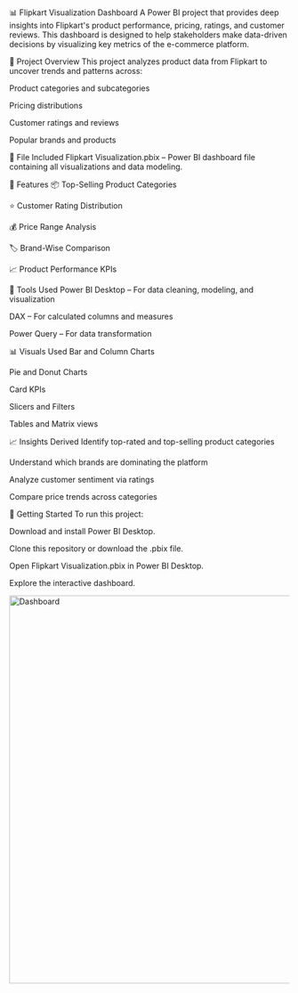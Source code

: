 📊 Flipkart Visualization Dashboard
A Power BI project that provides deep insights into Flipkart's product performance, pricing, ratings, and customer reviews. This dashboard is designed to help stakeholders make data-driven decisions by visualizing key metrics of the e-commerce platform.

🚀 Project Overview
This project analyzes product data from Flipkart to uncover trends and patterns across:

Product categories and subcategories

Pricing distributions

Customer ratings and reviews

Popular brands and products

📁 File Included
Flipkart Visualization.pbix – Power BI dashboard file containing all visualizations and data modeling.

📌 Features
📦 Top-Selling Product Categories

⭐ Customer Rating Distribution

💰 Price Range Analysis

🏷️ Brand-Wise Comparison

📈 Product Performance KPIs

🧰 Tools Used
Power BI Desktop – For data cleaning, modeling, and visualization

DAX – For calculated columns and measures

Power Query – For data transformation

📊 Visuals Used
Bar and Column Charts

Pie and Donut Charts

Card KPIs

Slicers and Filters

Tables and Matrix views

📈 Insights Derived
Identify top-rated and top-selling product categories

Understand which brands are dominating the platform

Analyze customer sentiment via ratings

Compare price trends across categories

🏁 Getting Started
To run this project:

Download and install Power BI Desktop.

Clone this repository or download the .pbix file.

Open Flipkart Visualization.pbix in Power BI Desktop.

Explore the interactive dashboard.

<img width="1229" height="697" alt="Dashboard" src="https://github.com/user-attachments/assets/574dbf8f-cec4-4849-91dd-b6e82bbe3cf4" />
